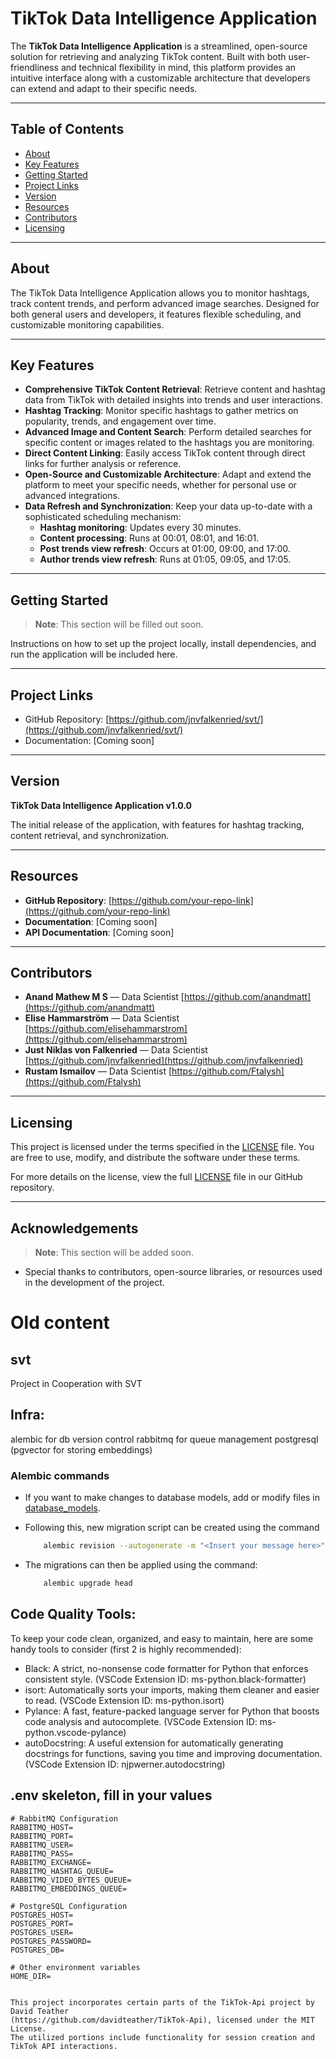 # TikTok Data Intelligence Application

The **TikTok Data Intelligence Application** is a streamlined, open-source solution for retrieving and analyzing TikTok content. Built with both user-friendliness and technical flexibility in mind, this platform provides an intuitive interface along with a customizable architecture that developers can extend and adapt to their specific needs.

---

## Table of Contents

- [About](#about)
- [Key Features](#key-features)
- [Getting Started](#getting-started)
- [Project Links](#project-links)
- [Version](#version)
- [Resources](#resources)
- [Contributors](#contributors)
- [Licensing](#licensing)

---

## About

The TikTok Data Intelligence Application allows you to monitor hashtags, track content trends, and perform advanced image searches. Designed for both general users and developers, it features flexible scheduling, and customizable monitoring capabilities.

---

## Key Features

- **Comprehensive TikTok Content Retrieval**: Retrieve content and hashtag data from TikTok with detailed insights into trends and user interactions.
- **Hashtag Tracking**: Monitor specific hashtags to gather metrics on popularity, trends, and engagement over time.
- **Advanced Image and Content Search**: Perform detailed searches for specific content or images related to the hashtags you are monitoring.
- **Direct Content Linking**: Easily access TikTok content through direct links for further analysis or reference.
- **Open-Source and Customizable Architecture**: Adapt and extend the platform to meet your specific needs, whether for personal use or advanced integrations.
- **Data Refresh and Synchronization**: Keep your data up-to-date with a sophisticated scheduling mechanism:
  - **Hashtag monitoring**: Updates every 30 minutes.
  - **Content processing**: Runs at 00:01, 08:01, and 16:01.
  - **Post trends view refresh**: Occurs at 01:00, 09:00, and 17:00.
  - **Author trends view refresh**: Runs at 01:05, 09:05, and 17:05.

---

## Getting Started

> **Note**: This section will be filled out soon.

Instructions on how to set up the project locally, install dependencies, and run the application will be included here.

---

## Project Links

- GitHub Repository: [https://github.com/jnvfalkenried/svt/](https://github.com/jnvfalkenried/svt/)
- Documentation: [Coming soon]

---

## Version

**TikTok Data Intelligence Application v1.0.0**

The initial release of the application, with features for hashtag tracking, content retrieval, and synchronization.

---

## Resources

- **GitHub Repository**: [https://github.com/your-repo-link](https://github.com/your-repo-link)
- **Documentation**: [Coming soon]
- **API Documentation**: [Coming soon]

---

## Contributors

- **Anand Mathew M S** — Data Scientist [https://github.com/anandmatt](https://github.com/anandmatt)
- **Elise Hammarström** — Data Scientist [https://github.com/elisehammarstrom](https://github.com/elisehammarstrom)
- **Just Niklas von Falkenried** — Data Scientist [https://github.com/jnvfalkenried](https://github.com/jnvfalkenried)
- **Rustam Ismailov** — Data Scientist [https://github.com/Ftalysh](https://github.com/Ftalysh)

---

## Licensing

This project is licensed under the terms specified in the [LICENSE](LICENSE) file. You are free to use, modify, and distribute the software under these terms.

For more details on the license, view the full [LICENSE](LICENSE) file in our GitHub repository.

---

## Acknowledgements

> **Note**: This section will be added soon.
- Special thanks to contributors, open-source libraries, or resources used in the development of the project.




# Old content

## svt
Project in Cooperation with SVT


## Infra:
alembic for db version control
rabbitmq for queue management
postgresql (pgvector for storing embeddings)


### Alembic commands
- If you want to make changes to database models, add or modify files in [database_models](src/postgresql/database_models/).
- Following this, new migration script can be created using the command
    ```bash
        alembic revision --autogenerate -m "<Insert your message here>"
    ``` 

- The migrations can then be applied using the command:
    ```bash
        alembic upgrade head
    ```

## Code Quality Tools:
To keep your code clean, organized, and easy to maintain, here are some handy tools to consider (first 2 is highly recommended):
* Black: A strict, no-nonsense code formatter for Python that enforces consistent style. (VSCode Extension ID: ms-python.black-formatter)
* isort: Automatically sorts your imports, making them cleaner and easier to read. (VSCode Extension ID: ms-python.isort)
* Pylance: A fast, feature-packed language server for Python that boosts code analysis and autocomplete. (VSCode Extension ID: ms-python.vscode-pylance)
* autoDocstring: A useful extension for automatically generating docstrings for functions, saving you time and improving documentation. (VSCode Extension ID: njpwerner.autodocstring)

## .env skeleton, fill in your values

```env
# RabbitMQ Configuration
RABBITMQ_HOST=
RABBITMQ_PORT=
RABBITMQ_USER=
RABBITMQ_PASS=
RABBITMQ_EXCHANGE=
RABBITMQ_HASHTAG_QUEUE=
RABBITMQ_VIDEO_BYTES_QUEUE=
RABBITMQ_EMBEDDINGS_QUEUE=

# PostgreSQL Configuration
POSTGRES_HOST=
POSTGRES_PORT=
POSTGRES_USER=
POSTGRES_PASSWORD=
POSTGRES_DB=

# Other environment variables
HOME_DIR=


This project incorporates certain parts of the TikTok-Api project by David Teather
(https://github.com/davidteather/TikTok-Api), licensed under the MIT License.
The utilized portions include functionality for session creation and TikTok API interactions.
